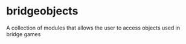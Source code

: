 # bridgeobjects
A collection of modules that allows the user to access objects used in bridge games
